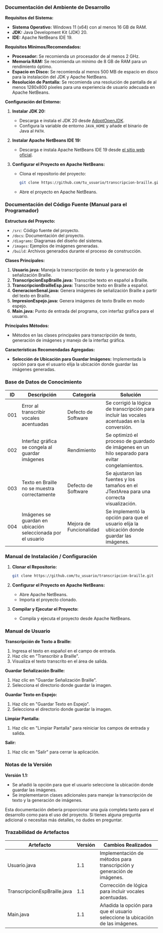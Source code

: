 ### Documentación del Ambiente de Desarrollo

**Requisitos del Sistema:**
- **Sistema Operativo:** Windows 11 (x64) con al menos 16 GB de RAM.
- **JDK:** Java Development Kit (JDK) 20.
- **IDE:** Apache NetBeans IDE 19.

**Requisitos Mínimos/Recomendados:**

- **Procesador:** Se recomienda un procesador de al menos 2 GHz.
- **Memoria RAM:** Se recomienda un mínimo de 8 GB de RAM para un rendimiento óptimo.
- **Espacio en Disco:** Se recomienda al menos 500 MB de espacio en disco para la instalación del JDK y Apache NetBeans.
- **Resolución de Pantalla:** Se recomienda una resolución de pantalla de al menos 1280x800 píxeles para una experiencia de usuario adecuada en Apache NetBeans.

**Configuración del Entorno:**
1. **Instalar JDK 20:**
   - Descarga e instala el JDK 20 desde [AdoptOpenJDK](https://adoptopenjdk.net/).
   - Configura la variable de entorno `JAVA_HOME` y añade el binario de Java al `PATH`.

2. **Instalar Apache NetBeans IDE 19:**
   - Descarga e instala Apache NetBeans IDE 19 desde [el sitio web oficial](https://netbeans.apache.org/download/nb120/nb120.html).

3. **Configurar el Proyecto en Apache NetBeans:**
   - Clona el repositorio del proyecto:
     ```sh
     git clone https://github.com/tu_usuario/transcripcion-braille.git
     ```
   - Abre el proyecto en Apache NetBeans.

### Documentación del Código Fuente (Manual para el Programador)

**Estructura del Proyecto:**
- `/src`: Código fuente del proyecto.
- `/docs`: Documentación del proyecto.
- `/diagrams`: Diagramas del diseño del sistema.
- `/images`: Ejemplos de imágenes generadas.
- `/build`: Archivos generados durante el proceso de construcción.

**Clases Principales:**
1. **Usuario.java:** Maneja la transcripción de texto y la generación de señalización Braille.
2. **TranscripcionEspBraille.java:** Transcribe texto en español a Braille.
3. **TranscripcionBrailleEsp.java:** Transcribe texto en Braille a español.
4. **GeneracionSenal.java:** Genera imágenes de señalización Braille a partir del texto en Braille.
5. **ImpresionEspejo.java:** Genera imágenes de texto Braille en modo espejo.
6. **Main.java:** Punto de entrada del programa, con interfaz gráfica para el usuario.

**Principales Métodos:**
- Métodos en las clases principales para transcripción de texto, generación de imágenes y manejo de la interfaz gráfica.

**Características Recomendadas Agregadas:**
- **Selección de Ubicación para Guardar Imágenes:** Implementada la opción para que el usuario elija la ubicación donde guardar las imágenes generadas.

### Base de Datos de Conocimiento

| ID  | Descripción                                    | Categoría          | Solución                                                                                       |
|-----|------------------------------------------------|--------------------|------------------------------------------------------------------------------------------------|
| 001 | Error al transcribir vocales acentuadas        | Defecto de Software | Se corrigió la lógica de transcripción para incluir las vocales acentuadas en la conversión.   |
| 002 | Interfaz gráfica se congela al guardar imágenes| Rendimiento         | Se optimizó el proceso de guardado de imágenes en un hilo separado para evitar congelamientos. |
| 003 | Texto en Braille no se muestra correctamente   | Defecto de Software | Se ajustaron las fuentes y los tamaños en el JTextArea para una correcta visualización.        |
| 004 | Imágenes se guardan en ubicación seleccionada por el usuario | Mejora de Funcionalidad | Se implementó la opción para que el usuario elija la ubicación donde guardar las imágenes.  |

### Manual de Instalación / Configuración

1. **Clonar el Repositorio:**
   ```sh
   git clone https://github.com/tu_usuario/transcripcion-braille.git
   ```

2. **Configurar el Proyecto en Apache NetBeans:**
   - Abre Apache NetBeans.
   - Importa el proyecto clonado.

3. **Compilar y Ejecutar el Proyecto:**
   - Compila y ejecuta el proyecto desde Apache NetBeans.

### Manual de Usuario

**Transcripción de Texto a Braille:**
1. Ingresa el texto en español en el campo de entrada.
2. Haz clic en "Transcribir a Braille".
3. Visualiza el texto transcrito en el área de salida.

**Guardar Señalización Braille:**
1. Haz clic en "Guardar Señalización Braille".
2. Selecciona el directorio donde guardar la imagen.

**Guardar Texto en Espejo:**
1. Haz clic en "Guardar Texto en Espejo".
2. Selecciona el directorio donde guardar la imagen.

**Limpiar Pantalla:**
1. Haz clic en "Limpiar Pantalla" para reiniciar los campos de entrada y salida.

**Salir:**
1. Haz clic en "Salir" para cerrar la aplicación.

### Notas de la Versión

**Versión 1.1:**
- Se añadió la opción para que el usuario seleccione la ubicación donde guardar las imágenes.
- Se implementaron clases adicionales para manejar la transcripción de texto y la generación de imágenes.

Esta documentación debería proporcionar una guía completa tanto para el desarrollo como para el uso del proyecto. Si tienes alguna pregunta adicional o necesitas más detalles, no dudes en preguntar.

### Trazabilidad de Artefactos

| Artefacto             | Versión | Cambios Realizados                                             |
|-----------------------|---------|----------------------------------------------------------------|
| Usuario.java          | 1.1     | Implementación de métodos para transcripción y generación de imágenes. |
| TranscripcionEspBraille.java | 1.1     | Corrección de lógica para incluir vocales acentuadas.        |
| Main.java             | 1.1     | Añadida la opción para que el usuario seleccione la ubicación de las imágenes. |